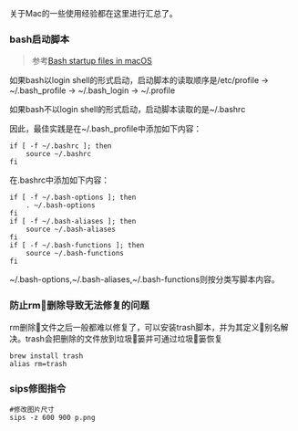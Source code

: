 关于Mac的一些使用经验都在这里进行汇总了。

### bash启动脚本

> 参考[Bash startup files in macOS](https://ss64.com/osx/syntax-bashrc.html)

如果bash以login shell的形式启动，启动脚本的读取顺序是/etc/profile -> ~/.bash_profile -> ~/.bash_login -> ~/.profile

如果bash不以login shell的形式启动，启动脚本读取的是~/.bashrc

因此，最佳实践是在~/.bash_profile中添加如下内容：

	if [ -f ~/.bashrc ]; then
		source ~/.bashrc
	fi
	
在.bashrc中添加如下内容：

	if [ -f ~/.bash-options ]; then
		. ~/.bash-options
	fi
	if [ -f ~/.bash-aliases ]; then
		source ~/.bash-aliases 
	fi
	if [ -f ~/.bash-functions ]; then
		source ~/.bash-functions
	fi
	
~/.bash-options,~/.bash-aliases,~/.bash-functions则按分类写脚本内容。

### 防止rm删除导致无法修复的问题

rm删除文件之后一般都难以修复了，可以安装trash脚本，并为其定义别名解决。trash会把删除的文件放到垃圾篓并可通过垃圾篓恢复

	brew install trash
	alias rm=trash

### sips修图指令

```
#修改图片尺寸
sips -z 600 900 p.png
```
